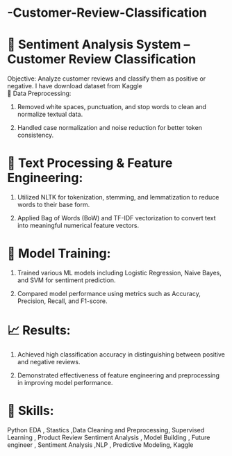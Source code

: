 # -Customer-Review-Classification

# 💬 Sentiment Analysis System – Customer Review Classification

Objective: Analyze customer reviews and classify them as positive or negative.
I have download dataset from Kaggle <br>
🧹 Data Preprocessing:
1. Removed white spaces, punctuation, and stop words to clean and normalize textual data. 

2. Handled case normalization and noise reduction for better token consistency.

# 🧠 Text Processing & Feature Engineering:
1. Utilized NLTK for tokenization, stemming, and lemmatization to reduce words to their base form.

2. Applied Bag of Words (BoW) and TF-IDF vectorization to convert text into meaningful numerical feature vectors.

# 🤖 Model Training:
1. Trained various ML models including Logistic Regression, Naive Bayes, and SVM for sentiment prediction.

2. Compared model performance using metrics such as Accuracy, Precision, Recall, and F1-score.

# 📈 Results:
1. Achieved high classification accuracy in distinguishing between positive and negative reviews.

2. Demonstrated effectiveness of feature engineering and preprocessing in improving model performance.

# 🤖 Skills: 
Python EDA , Stastics ,Data Cleaning and Preprocessing,  Supervised Learning , Product Review Sentiment Analysis , Model Building , Future engineer , Sentiment Analysis ,NLP , Predictive Modeling, Kaggle 

